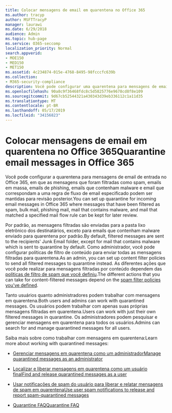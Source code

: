```yaml
---
title: Colocar mensagens de email em quarentena no Office 365
ms.author: tracyp
author: MSFTTracyP
manager: laurawi
ms.date: 6/29/2018
audience: Admin
ms.topic: hub-page
ms.service: O365-seccomp
localization_priority: Normal
search.appverid:
- MOE150
- MED150
- MET150
ms.assetid: 4c234874-015e-4768-8495-98fcccfc639b
ms.collection:
- M365-security-compliance
description: Você pode configurar uma quarentena para mensagens de email de entrada no Office 365, onde as mensagens de email de entrada que foram filtradas como spam, em massa, emails de phishing e malware podem ser mantidas para revisão posterior.
ms.openlocfilehash: 90a8c9f36468fdc8c5d5825776e9678cd8f8e109
ms.sourcegitcommit: 9d67cb52544321a430343d39eb336112c1a11d35
ms.translationtype: MT
ms.contentlocale: pt-BR
ms.lasthandoff: 05/17/2019
ms.locfileid: "34156823"
---
```

# <a name="quarantine-email-messages-in-office-365"></a><span data-ttu-id="fd7b7-103">Colocar mensagens de email em quarentena no Office 365</span><span class="sxs-lookup"><span data-stu-id="fd7b7-103">Quarantine email messages in Office 365</span></span>

<span data-ttu-id="fd7b7-104">Você pode configurar a quarentena para mensagens de email de entrada no Office 365, em que as mensagens que foram filtradas como spam, emails em massa, emails de phishing, emails que contenham malware e email que correspondam a uma regra de fluxo de email especificado podem ser mantidas para revisão posterior.</span><span class="sxs-lookup"><span data-stu-id="fd7b7-104">You can set up quarantine for incoming email messages in Office 365 where messages that have been filtered as spam, bulk mail, phishing mail, mail that contains malware, and mail that matched a specified mail flow rule can be kept for later review.</span></span>
  
<span data-ttu-id="fd7b7-105">Por padrão, as mensagens filtradas são enviadas para a pasta lixo eletrônico dos destinatários, exceto para emails que contenham malware enviado para quarentena por padrão.</span><span class="sxs-lookup"><span data-stu-id="fd7b7-105">By default, filtered messages are sent to the recipients' Junk Email folder, except for mail that contains malware which is sent to quarantine by default.</span></span> <span data-ttu-id="fd7b7-106">Como administrador, você pode configurar políticas de filtro de conteúdo para enviar todas as mensagens filtradas para quarentena.</span><span class="sxs-lookup"><span data-stu-id="fd7b7-106">As an admin, you can set up content filter policies to send all filtered messages to quarantine instead.</span></span> <span data-ttu-id="fd7b7-107">As diferentes ações que você pode realizar para mensagens filtradas por conteúdo dependem das [políticas de filtro de spam que você definiu](https://go.microsoft.com/fwlink/?LinkId=799736).</span><span class="sxs-lookup"><span data-stu-id="fd7b7-107">The different actions that you can take for content-filtered messages depend on the [spam filter policies you've defined](https://go.microsoft.com/fwlink/?LinkId=799736).</span></span>
  
<span data-ttu-id="fd7b7-108">Tanto usuários quanto administradores podem trabalhar com mensagens em quarentena.</span><span class="sxs-lookup"><span data-stu-id="fd7b7-108">Both users and admins can work with quarantined messages.</span></span> <span data-ttu-id="fd7b7-109">Os usuários podem trabalhar com apenas suas próprias mensagens filtradas em quarentena.</span><span class="sxs-lookup"><span data-stu-id="fd7b7-109">Users can work with just their own filtered messages in quarantine.</span></span> <span data-ttu-id="fd7b7-110">Os administradores podem pesquisar e gerenciar mensagens em quarentena para todos os usuários.</span><span class="sxs-lookup"><span data-stu-id="fd7b7-110">Admins can search for and manage quarantined messages for all users.</span></span>
  
<span data-ttu-id="fd7b7-111">Saiba mais sobre como trabalhar com mensagens em quarentena:</span><span class="sxs-lookup"><span data-stu-id="fd7b7-111">Learn more about working with quarantined messages:</span></span>
  
- [<span data-ttu-id="fd7b7-112">Gerenciar mensagens em quarentena como um administrador</span><span class="sxs-lookup"><span data-stu-id="fd7b7-112">Manage quarantined messages as an administrator</span></span>](manage-quarantined-messages-and-files.md)
    
- [<span data-ttu-id="fd7b7-113">Localizar e liberar mensagens em quarentena como um usuário final</span><span class="sxs-lookup"><span data-stu-id="fd7b7-113">Find and release quarantined messages as a user</span></span>](find-and-release-quarantined-messages-as-a-user.md)
    
- [<span data-ttu-id="fd7b7-114">Usar notificações de spam do usuário para liberar e relatar mensagens de spam em quarentena</span><span class="sxs-lookup"><span data-stu-id="fd7b7-114">Use user spam notifications to release and report spam-quarantined messages</span></span>](use-spam-notifications-to-release-and-report-quarantined-messages.md)
    
- [<span data-ttu-id="fd7b7-115">Quarantine FAQ</span><span class="sxs-lookup"><span data-stu-id="fd7b7-115">Quarantine FAQ</span></span>](quarantine-faq.md)
    

